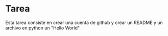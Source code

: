 <h1>Tarea</h1>
<p>Esta tarea consiste en crear una cuenta de github y crear un README y un archivo en python un "Hello World"</p>
